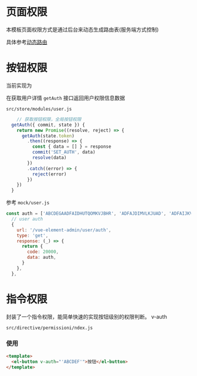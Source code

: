 # 页面权限

本模板页面权限方式是通过后台来动态生成路由表(服务端方式控制)

具体参考[动态路由](router)

# 按钮权限

当前实现为

在获取用户详情 `getAuth` 接口返回用户权限信息数据

`src/store/modules/user.js`

``` js
    // 获取按钮权限，全局按钮权限
  getAuth({ commit, state }) {
    return new Promise((resolve, reject) => {
      getAuth(state.token)
        .then((response) => {
          const { data = [] } = response
          commit('SET_AUTH', data)
          resolve(data)
        })
        .catch((error) => {
          reject(error)
        })
    })
  }
```

参考 `mock/user.js`

``` js
const auth = ['ABCDEGAADFAIDHUTQOMKVJBHR', 'ADFAJDIMVLKJUAD', 'ADFAIJKVUHAUU']
  // user auth
  {
    url: '/vue-element-admin/user/auth',
    type: 'get',
    response: (_) => {
      return {
        code: 20000,
        data: auth,
      }
    },
  },
```

# 指令权限
封装了一个指令权限，能简单快速的实现按钮级别的权限判断。 v-auth

`src/directive/permissioni/ndex.js`

### 使用

```html
<template>
  <el-button v-auth="'ABCDEF'">按钮</el-button>
</template>
```
